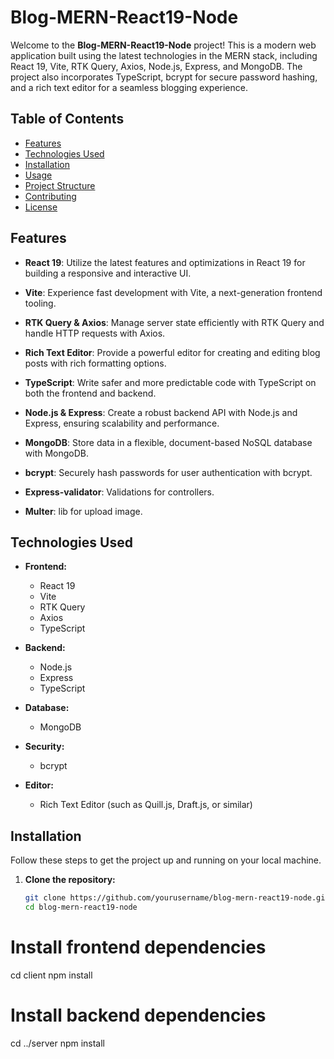 # Blog-MERN-React19-Node

Welcome to the **Blog-MERN-React19-Node** project! This is a modern web application built using the latest technologies in the MERN stack, including React 19, Vite, RTK Query, Axios, Node.js, Express, and MongoDB. The project also incorporates TypeScript, bcrypt for secure password hashing, and a rich text editor for a seamless blogging experience.

## Table of Contents

- [Features](#features)
- [Technologies Used](#technologies-used)
- [Installation](#installation)
- [Usage](#usage)
- [Project Structure](#project-structure)
- [Contributing](#contributing)
- [License](#license)

## Features

- **React 19**: Utilize the latest features and optimizations in React 19 for building a responsive and interactive UI.
- **Vite**: Experience fast development with Vite, a next-generation frontend tooling.
- **RTK Query & Axios**: Manage server state efficiently with RTK Query and handle HTTP requests with Axios.
- **Rich Text Editor**: Provide a powerful editor for creating and editing blog posts with rich formatting options.
- **TypeScript**: Write safer and more predictable code with TypeScript on both the frontend and backend.

- **Node.js & Express**: Create a robust backend API with Node.js and Express, ensuring scalability and performance.
- **MongoDB**: Store data in a flexible, document-based NoSQL database with MongoDB.
- **bcrypt**: Securely hash passwords for user authentication with bcrypt.
- **Express-validator**: Validations for controllers.
- **Multer**: lib for upload image.

## Technologies Used

- **Frontend:**
    - React 19
    - Vite
    - RTK Query
    - Axios
    - TypeScript

- **Backend:**
    - Node.js
    - Express
    - TypeScript

- **Database:**
    - MongoDB

- **Security:**
    - bcrypt

- **Editor:**
    - Rich Text Editor (such as Quill.js, Draft.js, or similar)

## Installation

Follow these steps to get the project up and running on your local machine.

1. **Clone the repository:**
   ```bash
   git clone https://github.com/yourusername/blog-mern-react19-node.git
   cd blog-mern-react19-node
# Install frontend dependencies
cd client
npm install

# Install backend dependencies
cd ../server
npm install